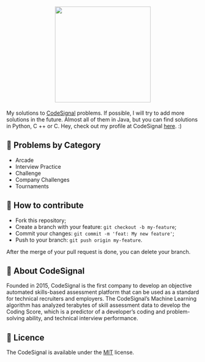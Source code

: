 <h1 align="center">
    <img src="https://i.imgur.com/8fyIwbA.png" width="250px" />
</h1>

My solutions to [CodeSignal] problems. If possible, I will try to add more solutions in the future.
Almost all of them in Java, but you can find solutions in Python, C ++ or C. Hey, check out my profile at CodeSignal [here]. :)

## :memo: Problems by Category
     
 - Arcade
 - Interview Practice
 - Challenge
 - Company Challenges
 - Tournaments

## 🤔 How to contribute

- Fork this repository;
- Create a branch with your feature: `git checkout -b my-feature`;
- Commit your changes: `git commit -m 'feat: My new feature'`;
- Push to your branch: `git push origin my-feature`.

After the merge of your pull request is done, you can delete your branch.

## 🔖 About CodeSignal

Founded in 2015, CodeSignal is the first company to develop an objective automated skills-based assessment platform that can be used as a standard for technical recruiters and employers. 
The CodeSignal’s Machine Learning algorithm has analyzed terabytes of skill assessment data to develop the Coding Score, which is a predictor of a developer’s coding and problem-solving ability, and technical interview performance.

## :memo: Licence
The CodeSignal is available under the [MIT] license.

[CodeSignal]: https://app.codesignal.com/
[here]: https://app.codesignal.com/profile/pedro_j12
[MIT]: https://opensource.org/licenses/mit-license.php

